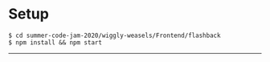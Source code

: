 # Setup


``` 
$ cd summer-code-jam-2020/wiggly-weasels/Frontend/flashback
$ npm install && npm start
```

---
